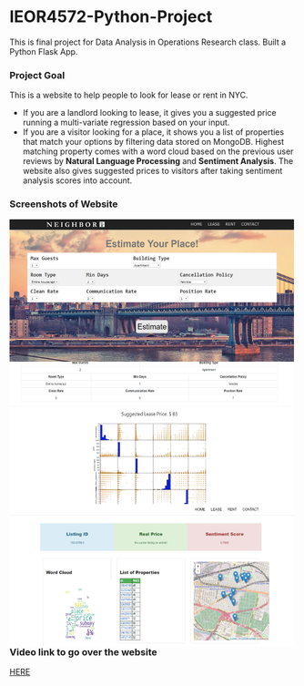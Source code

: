 # IEOR4572-Python-Project
This is final project for Data Analysis in Operations Research class. Built a Python Flask App. 

### Project Goal
This is a website to help people to look for lease or rent in NYC. 
* If you are a landlord looking to lease, it gives you a suggested price running a multi-variate regression based on your input.
* If you are a visitor looking for a place, it shows you a list of properties that match your options by filtering data stored on MongoDB. Highest matching property comes with a word cloud based on the previous user reviews by **Natural Language Processing** and **Sentiment Analysis**. The website also gives suggested prices to visitors after taking sentiment analysis scores into account.

### Screenshots of Website

<img align="left" width="500" height="250" src="screenshots/screenshot1.png">      </br>

<img align="left" width="500" height="250" src="screenshots/screenshot2.png">        

<img align="left" width="500" height="250" src="screenshots/screenshot3.png">         </br>

                
### Video link to go over the website
[HERE](https://www.youtube.com/watch?v=u0cxEK7kcGs&feature=youtu.be)
